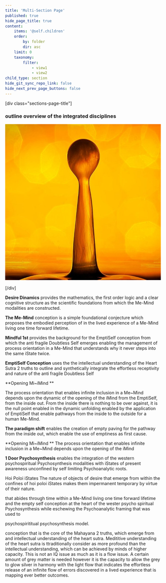 ```yaml
---
title: 'Multi-Section Page'
published: true
hide_page_title: true
content:
    items: '@self.children'
    order:
        by: folder
        dir: asc
    limit: 0
    taxonomy:
        filter:
            - view1
            - view2
child_type: section
hide_git_sync_repo_link: false
hide_next_prev_page_buttons: false
---
```


[div class="sections-page-title"]

### outline overview of the integrated disciplines
![](Fle3N7GWQAAiV_7.jpg)

[/div]

**Desire Dinamics** provides the mathematics, the first order logic and a clear cognitive structure as the scientific foundations from which the Me-Mind modalities are constructed.

**The Me-Mind** conception is a simple foundational conjecture which proposes the embodied perception of in the lived experience of a Me-Mind living one time forward lifetime.

**Mindful 1st** provides the background for the EmptiSelf conception from which the anti fragile Doubtless Self emerges enabling the management of process orientation in a Me-Mind that understands why it never steps into the same iState twice.

**EmptiSelf Conception** uses the the intellectual understanding of the Heart Sutra 2 truths to outline and synthetically integrate the effortless receptivity and nature of the anti fragile Doubtless Self

**Opening Mi~iMind **

The process orientation that enables infinite inclusion in a Me~Mind depends upon the dynamic of the opening of the iMind from the EmptiSelf, from the inside out. From the inside there is nothing to be over against, it is the null point enabled in the dynamic unfolding enabled by the application of EmptiSelf that enable pathways from the inside to the outside for a human Me-Mind. 

**The paradigm shift** enables the creation of empty paving for the pathway from the inside out, which enable the use of emptiness as first cause. 

**Opening Mi~iMind **  The process orientation that enables infinite inclusion in a Me~Mind depends upon the opening of the iMind

**1 Door Psychosynthesis** enables the integration of the western psychospiritual Psychosynthesis modalities with iStates of present awareness unconfined by self limiting Psychoanalytic roots.

Hoi Poloi iStates The nature of objects of desire that emerge from within the confines of hoi poloi iStates makes them impermanent temporary by virtue of their nature. 

that abides through time within a Me-Mind living one time forward lifetime and the empty self conception at the heart of the wester psycho spiritual Psychosynthesis while eschewing the Psychoanalytic framing that was used to

psychospirititual psychosynthesis model.


conception that is the core of the Mahayana 2 truths, which emerge from and intellectual understanding of the heart sutra. Medititive understanding of the heart sutra is ttraditionally consider as more profound than the intellectual understanding, which can be achieved by minds of higher capacity. This is not an IQ issue as much as it is a flow issue. A certain amount of grey matter is needed however it is the capacity to allow the grey to glow silver in harmony with the light flow that indicates the effortless release of an infinite flow of errors discovered in a lived experience that is mapping ever better outcomes.    










